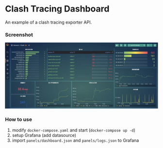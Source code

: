 # Clash Tracing Dashboard

An example of a clash tracing exporter API.

### Screenshot

![screenshot](./screenshot/screenshot.webp)

### How to use

1. modify `docker-compose.yaml` and start (`docker-compose up -d`)
2. setup Grafana (add datasource)
3. import `panels/dashboard.json` and `panels/logs.json` to Grafana
